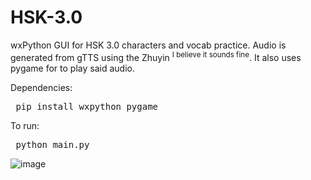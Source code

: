 # HSK-3.0
wxPython GUI for HSK 3.0 characters and vocab practice. Audio is generated from gTTS using the Zhuyin <sup>I believe it sounds fine</sup>. It also uses pygame for to play said audio.

Dependencies:
<pre> pip install wxpython pygame </pre>

To run:
<pre> python main.py </pre>

![image](https://github.com/user-attachments/assets/27523448-5ab2-42e2-964c-cd6ad07cf85d)

